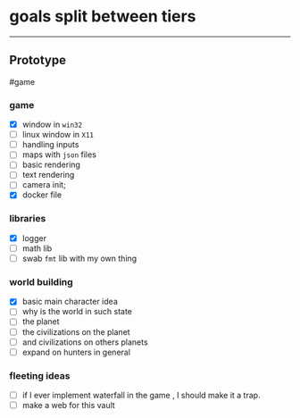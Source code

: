 # goals split between tiers 

--- 
## **Prototype** 
#game 
### game
- [x] window in `win32`
- [ ] linux window in `X11`
- [ ] handling inputs 
- [ ] maps with `json` files 
- [ ] basic rendering 
- [ ] text rendering 
- [ ] camera init;
- [x] docker file
### libraries
- [x] logger
- [ ] math lib
- [ ] swab `fmt` lib with my own thing
### world building
- [x] basic main character idea
- [ ] why is the world in such state
- [ ] the planet 
- [ ] the civilizations on the planet 
- [ ] and civilizations on others planets
- [ ] expand on hunters in general 
### fleeting ideas
- [ ] if I ever implement waterfall in the game , I should make it a trap.
- [ ] make a web for this vault

